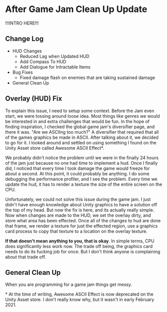 # After Game Jam Clean Up Update

!!!INTRO HERE!!!

## Change Log
- HUD Changes
  - Reduced Lag when Updated HUD
  - Add Compass To HUD
  - Add Dialogue for Intractable Items
- Bug Fixes
  - Fixed damage flash on enemies that are taking sustained damage 
- General Clean Up

## Overlay (HUD) Fix
To explain this issue, I need to setup some context. Before the Jam even start, we were tossing around loose idea. Most things like genres we would be interested in and extra challenges that would be fun. In the hope of finding inspiration, I checked the global game jam's diversifier page, and there it was. "Are we ASCIIng too much?" A diversifier that required that all of the games graphics be made in ASCII. After talking about it, we decided to go for it. I looked around and settled on using something I found on the Unity Asset store called Awesome ASCII Effect\*.

We probably didn't notice the problem until we were in the finally 24 hours of the jam just because no one had time to implement a hud. Once I finally did, I noticed that every time I took damage the game would freeze for about a second. At this point, it could probably be anything. I do some debugging the performance profiler, and I see the problem. Every time we update the hud, it has to render a texture the size of the entire screen on the CPU.

Unfortunately, we could not solve this issue during the game jam. I just didn't have enough knowledge about Unity graphics to have a solution off the top of my head. But now the fix is here, and its actually really simple. Now when changes are made to the HUD, we set the overlay dirty, and store what area has been effected. Once all of the changes to hud are done that frame, we render a texture for just the effected region, use a graphics card process to copy that texture to a location on the overlay texture.

**If that doesn't mean anything to you, that is okay**. In simple terms, CPU does significantly less work now. The trade off being, the graphics card needs to do its fucking job for once. But I don't think anyone is complaining about that trade off.

## General Clean Up
When you are programming for a game jam things get messy. 


\* At the time of writing, Awesome ASCII Effect is now deprecated on the Unity Asset store. I don't really know why, but it wasn't in early February 2021. 

